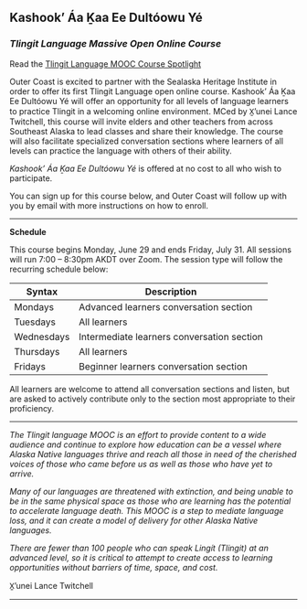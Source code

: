 ## Kashook’ Áa Ḵaa Ee Dultóowu Yé  

### *Tlingit Language Massive Open Online Course* 


Read the <A HREF = "https://drive.google.com/file/d/1vLFRP3Dr89ymkbLSI64VxuwBKV9JDwPB/view?usp=sharing">Tlingit Language MOOC Course Spotlight</A>

Outer Coast is excited to partner with the Sealaska Heritage Institute in order to offer its first Tlingit Language open online course. Kashook’ Áa Ḵaa Ee Dultóowu Yé will offer an opportunity for all levels of language learners to practice Tlingit in a welcoming online environment. MCed by X̱’unei Lance Twitchell, this course will invite elders and other teachers from across Southeast Alaska to lead classes and share their knowledge. The course will also facilitate specialized conversation sections where learners of all levels can practice the language with others of their ability.

*Kashook’ Áa Ḵaa Ee Dultóowu Yé* is offered at no cost to all who wish to participate.

You can sign up for this course below, and Outer Coast will follow up with you by email with more instructions on how to enroll.

***

<strong>Schedule</strong>

This course begins Monday, June 29 and ends Friday, July 31. All sessions will run 7:00 – 8:30pm AKDT over Zoom. The session type will follow the recurring schedule below:


| Syntax      | Description |
| ----------- | ----------- |
| Mondays      | Advanced learners conversation section |
| Tuesdays   | All learners |
| Wednesdays | Intermediate learners conversation section |
| Thursdays | All learners |
| Fridays  | Beginner learners conversation section |


All learners are welcome to attend all conversation sections and listen, but are asked to actively contribute only to the section most appropriate to their proficiency.

***

*The Tlingit language MOOC is an effort to provide content to a wide audience and continue to explore how education can be a vessel where Alaska Native languages thrive and reach all those in need of the cherished voices of those who came before us as well as those who have yet to arrive.*

*Many of our languages are threatened with extinction, and being unable to be in the same physical space as those who are learning has the potential to accelerate language death. This MOOC is a step to mediate language loss, and it can create a model of delivery for other Alaska Native languages.*

*There are fewer than 100 people who can speak Lingít (Tlingit) at an advanced level, so it is critical to attempt to create access to learning opportunities without barriers of time, space, and cost.* 

X̱ʼunei Lance Twitchell

***

